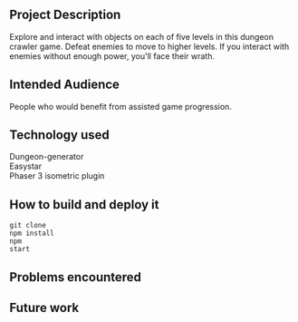 <h2> Project Description </h2>

Explore and interact with objects on each of five levels in this dungeon crawler game. Defeat enemies to move to higher levels. If you interact with enemies without enough power, you'll face their wrath. 

<h2> Intended Audience </h2>

People who would benefit from assisted game progression.

<h2> Technology used </h2>

Dungeon-generator <br>
Easystar <br>
Phaser 3 isometric plugin <br>

<h2> How to build and deploy it </h2>

<code>git clone</code>
<br>
<code>npm install</code>
<br>
<code>npm start</code>

<h2> Problems encountered </h2>

<h2> Future work </h2>
